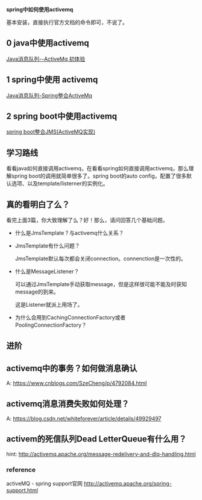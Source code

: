 **spring中如何使用activemq**



基本安装，直接执行官方文档的命令即可，不说了。



## 0 java中使用activemq

[Java消息队列--ActiveMq 初体验](https://www.cnblogs.com/jaycekon/p/6225058.html)



## 1 spring中使用 activemq

[Java消息队列-Spring整合ActiveMq](https://www.cnblogs.com/jaycekon/p/ActiveMq.html)



## 2 spring boot中使用activemq

[spring boot整合JMS(ActiveMQ实现)](https://blog.csdn.net/liuchuanhong1/article/details/54603546)



## 学习路线

看看java如何直接调用activemq，在看看spring如何直接调用activemq，那么理解spring boot的调用就简单很多了。spring boot的auto config，配置了很多默认选项、以及template/listerner的实例化。



## 真的看明白了么？

看完上面3篇，你大致理解了么？好！那么，请问回答几个基础问题。

* 什么是JmsTemplate？与activemq什么关系？

* JmsTemplate有什么问题？

  JmsTemplate默认每次都会关闭connection。connenction是一次性的。

* 什么是MessageListener？

  可以通过JmsTemplate手动获取message，但是这样很可能不能及时获知message的到来。

  这是Listener就派上用场了。

* 为什么会用到CachingConnectionFactory或者PoolingConnectionFactory？



## 进阶


## activemq中的事务？如何做消息确认
A:
https://www.cnblogs.com/SzeCheng/p/4792084.html

## activemq消息消费失败如何处理？
A:
https://blog.csdn.net/whiteforever/article/details/49929497


## activem的死信队列Dead LetterQueue有什么用？
hint:
http://activemq.apache.org/message-redelivery-and-dlq-handling.html

### reference

activeMQ - spring support官网 http://activemq.apache.org/spring-support.html
